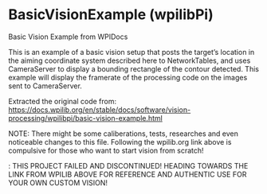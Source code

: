# BasicVisionExample (wpilibPi)
 Basic Vision Example from WPIDocs

This is an example of a basic vision setup that posts the target’s location in the aiming coordinate system described here to NetworkTables, and uses CameraServer to display a bounding rectangle of the contour detected. This example will display the framerate of the processing code on the images sent to CameraServer.

Extracted the original code from:
https://docs.wpilib.org/en/stable/docs/software/vision-processing/wpilibpi/basic-vision-example.html

NOTE:
There might be some caliberations, tests, researches and even noticeable changes to this file. Following the wpilib.org link above is compulsive for those who want to start vision from scratch!

<IMPORTANT NOTE>:
THIS PROJECT FAILED AND DISCONTINUED! HEADING TOWARDS THE LINK FROM WPILIB ABOVE FOR REFERENCE AND AUTHENTIC USE FOR YOUR OWN CUSTOM VISION!



